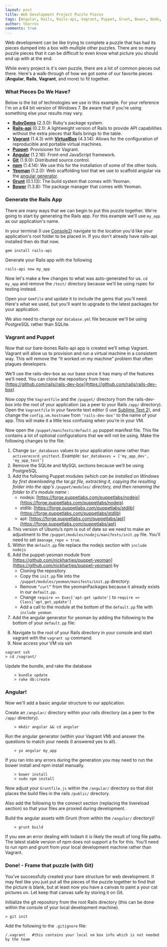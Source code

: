 ```yaml
---
layout: post
title: Web Development Project Puzzle Pieces
tags: [Angular, Rails, Rails-api, Vagrant, Puppet, Grunt, Bower, Node, npm]
author: tborres
comments: true
---
```


Web development can be like trying to complete a puzzle that has had its pieces dumped into a box with multiple other puzzles. There are so many puzzle pieces that it can be difficult to even know what picture you should end up with at the end.

While every project is it's own puzzle, there are a lot of common pieces out there. Here's a walk-through of how we got some of our favorite pieces (**Angular**, **Rails**, **Vagrant**, and more) to fit together.

<!-- #REST#BEGIN -->
### What Pieces Do We Have?
Below is the list of technologies we use in this example. For your reference I'm on a 64 bit version of Windows 7. Be aware that if you're using something else your results may vary.

* **[RubyGems](http://sourceforge.net/projects/console/files/)** (2.3.0): Ruby's package system.
* **[Rails-api](https://github.com/rails-api/rails-api)** (0.2.1): A lightweight version of Rails to provide API capabilities without the extra pieces that Rails brings to the table.
* **[Vagrant](http://www.vagrantup.com/)** (1.4.3) with **[VirtualBox](https://www.virtualbox.org/)** (4.3.14): Allows for the configuration of reproducible and portable virtual machines.
* **[Puppet](http://puppetlabs.com/puppet/puppet-open-source)**: Provisioner for Vagrant.
* **[Angular](https://angularjs.org/)** (1.2.16): Front-end JavaScript framework.
* **[Git](http://git-scm.com/)** (1.9.0): Distributed source control.
* **[npm](http://nodejs.org/)** (1.4.14): We use this for the installation of some of the other tools.
* **[Yeoman](http://yeoman.io/)** (1.2.0): Web scaffolding tool that we use to scaffold angular via the [angular generator](https://github.com/yeoman/generator-angular).
* **[Grunt](http://gruntjs.com/)** (0.1.13): The build system that comes with Yeoman.
* **[Bower](http://bower.io/)** (1.3.8): The package manager that comes with Yeoman.

### Generate the Rails App
There are many ways that we can begin to put this puzzle together. We're going to start by generating the Rails app. For this example we'll use `my_app` as our application's name.

In your terminal (I use [Console2](http://sourceforge.net/projects/console/files/)) navigate to the location you'd like your application's root folder to be placed in. If you don't already have rails-api installed then do that now.

    gem install rails-api

Generate your Rails app with the following

    rails-api new my_app

Now let's make a few changes to what was auto-generated for us. `cd my_app` and remove the `/test/` directory because we'll be using rspec for testing instead.

Open your `Gemfile` and update it to include the gems that you'll need. Here's what we used, but you'll want to upgrade to the latest packages for your application.

<script src="https://gist.github.com/tborres/67ed702ad8cfafaeec05.js?file=Gemfile"></script>

We also need to change our `database.yml` file because we'll be using PostgreSQL rather than SQLite.

<script src="https://gist.github.com/tborres/67ed702ad8cfafaeec05.js?file=database.yml"></script>

### Vagrant and Puppet
Now that our bare-bones Rails-api app is created we’ll setup Vagrant. Vagrant will allow us to provision and run a virtual machine in a consistent way. This will remove the “it worked on my machine” problem that often plagues developers.

We’ll use the rails-dev-box as our base since it has many of the features we’ll need. You can clone the repository from here: [https://github.com/rails/rails-dev-box](https://github.com/rails/rails-dev-box)

Now copy the `Vagrantfile` and the `/puppet/` directory from the rails-dev-box into the root of your application (as a peer to your Rails `/app/` directory). Open the `Vagrantfile` in your favorite text editor (I use [Sublime Text 2](http://www.sublimetext.com/)), and change the `config.vm.hostname` from `‘rails-dev-box’` to the name of your app. This will make it a little less confusing when you’re in your VM.

Now open the `/puppet/manifests/default.pp` puppet manifest file. This file contains a lot of optional configurations that we will not be using. Make the following changes to the file:

1. Change `$ar_databases` values to your application name rather than `activerecord_unittest`.
Example: `$ar_databases = ['my_app_dev', 'my_app_test']`
2. Remove the SQLite and MySQL sections because we’ll be using PostgreSQL
3. Add the following Puppet modules (*which can be installed on Windows by first downloading the tar.gz file, extracting it, copying the resulting folder into the app's `/puppet/modules/` directory, and then renaming the folder to it's module name* :
    * nodejs: [https://forge.puppetlabs.com/puppetlabs/nodejs](https://forge.puppetlabs.com/puppetlabs/nodejs)
    * stdlib: [https://forge.puppetlabs.com/puppetlabs/stdlib](https://forge.puppetlabs.com/puppetlabs/stdlib)
    * apt: [https://forge.puppetlabs.com/puppetlabs/apt](https://forge.puppetlabs.com/puppetlabs/apt)
4. This version of Ubuntu’s npm is out of date so we need to make an adjustment to the `/puppet/modules/nodejs/manifests/init.pp` file. You'll need to set `$manage_repo = true`.
5. Within the `default.pp` file replace the nodejs section with `include nodejs`
6. Add the puppet-yeoman module from [https://github.com/nickhartjes/puppet-yeoman](https://github.com/nickhartjes/puppet-yeoman) by
    * Cloning the repository
    * Copy the `init.pp` file into the `/puppet/modules/yeoman/manifests/init.pp` directory.
    * Remove `“curl”` from the yeomanPackages because it already exists in our `default.pp`.
    * Change `require => Exec['apt-get update']` to `require => Class['apt_get_update']`
    * Add a call to the module at the bottom of the `default.pp` file with `include yeoman`
7. Add the angular generator for yeoman by adding the following to the bottom of your `default.pp` file:

<code data-gist-id="67ed702ad8cfafaeec05" data-gist-file="default.pp" data-gist-line="109-113"></code>

8. Navigate to the root of your Rails directory in your console and start vagrant with the `vagrant up` command.
9. Now access your VM via ssh

```
vagrant ssh
> cd /vagrant/
```

Update the bundle, and rake the database

```
    > bundle update
    > rake db:create
```

### Angular!
Now we'll add a basic angular structure to our application.

Create an `/angular/` directory within your rails directory (as a peer to the `/app/` directory).

```
	> mkdir angular && cd angular
```

Run the angular generator (within your Vagrant VM) and answer the questions to match your needs (I answered yes to all).

```
	> yo angular my_app
```

If you ran into any errors during the generation you may need to run the bower install and npm install manually.

```
	> bower install
	> sudo npm install
```

Now adjust your `Gruntfile.js` within the `/angular/` directory so that dist places the build files in the rails `/public/` directory.

<code data-gist-id="67ed702ad8cfafaeec05" data-gist-file="Gruntfile.js" data-gist-line="21-24"></code>

Also add the following to the connect section (replacing the livereload section) so that your files are proxied during development.

<code data-gist-id="67ed702ad8cfafaeec05" data-gist-file="Gruntfile.js" data-gist-line="76-98"></code>

Build the angular assets with Grunt (from within the `/angular/` directory)!

```
	> grunt build
```

If you see an error dealing with lodash it is likely the result of long file paths. The latest stable version of npm does not support a fix for this. You’ll need to run npm and grunt from your local development machine rather than Vagrant.

### Done! - Frame that puzzle (with Git)
You've successfully created your bare structure for web development. It may feel like you just put all the pieces of the puzzle together to find that the picture is blank, but at least now you have a canvas to paint a your cat pictures on. Let keep that canvas safe by storing it on Git.

Initialize the git repository from the root Rails directory (this can be done within the console of your local development machine).

```
> git init
```

Add the following to the `.gitignore` file:

```
/.vagrant 	#this contains your local vm box info which is not needed by the team
```


<!-- #REST#END -->